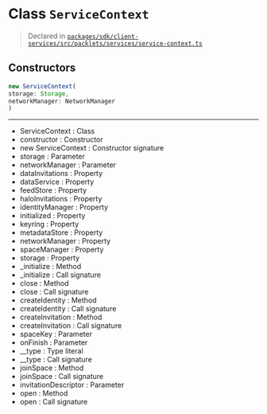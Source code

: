 # Class `ServiceContext`
> Declared in [`packages/sdk/client-services/src/packlets/services/service-context.ts`](https://github.com/dxos/protocols/blob/main/packages/sdk/client-services/src/packlets/services/service-context.ts#L27)

## Constructors
```ts
new ServiceContext(
storage: Storage,
networkManager: NetworkManager
)
```

---
- ServiceContext : Class
- constructor : Constructor
- new ServiceContext : Constructor signature
- storage : Parameter
- networkManager : Parameter
- dataInvitations : Property
- dataService : Property
- feedStore : Property
- haloInvitations : Property
- identityManager : Property
- initialized : Property
- keyring : Property
- metadataStore : Property
- networkManager : Property
- spaceManager : Property
- storage : Property
- _initialize : Method
- _initialize : Call signature
- close : Method
- close : Call signature
- createIdentity : Method
- createIdentity : Call signature
- createInvitation : Method
- createInvitation : Call signature
- spaceKey : Parameter
- onFinish : Parameter
- __type : Type literal
- __type : Call signature
- joinSpace : Method
- joinSpace : Call signature
- invitationDescriptor : Parameter
- open : Method
- open : Call signature
